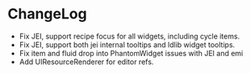 # ChangeLog

* Fix JEI, support recipe focus for all widgets, including cycle items. 
* Fix JEI, support both jei internal tooltips and ldlib widget tooltips.
* Fix item and fluid drop into PhantomWidget issues with JEI and emi
* Add UIResourceRenderer for editor refs.
